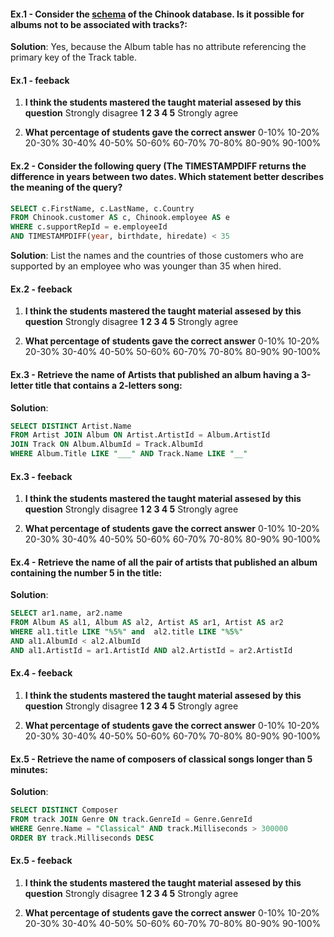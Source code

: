 #### Ex.1 - Consider the <a href="http://lh4.ggpht.com/_oKo6zFhdD98/SWFPtyfHJFI/AAAAAAAAAMc/GdrlzeBNsZM/s800/ChinookDatabaseSchema1.1.png" target="_blank">schema</a> of the Chinook database. Is it possible for albums not to be associated with tracks?:
__Solution__:
Yes, because the Album table has no attribute referencing the primary key of the Track table.

#### Ex.1 - feeback
1. __I think the students mastered the taught material assesed by this question__
Strongly disagree __1 2 3 4 5__ Strongly agree

2. __What percentage of students gave the correct answer__
    0-10%
    10-20%
    20-30%
    30-40%
    40-50%
    50-60%
    60-70%
    70-80%
    80-90%
    90-100%



#### Ex.2 - Consider the following query (The TIMESTAMPDIFF returns the difference in years between two dates. Which statement better describes the meaning of the query?

```sql
SELECT c.FirstName, c.LastName, c.Country
FROM Chinook.customer AS c, Chinook.employee AS e
WHERE c.supportRepId = e.employeeId 
AND TIMESTAMPDIFF(year, birthdate, hiredate) < 35
```

__Solution__:
List the names and the countries of those customers who are supported by an employee who was younger than 35 when hired.

#### Ex.2 - feeback
1. __I think the students mastered the taught material assesed by this question__
Strongly disagree __1 2 3 4 5__ Strongly agree

2. __What percentage of students gave the correct answer__
0-10%
10-20%
20-30%
30-40%
40-50%
50-60%
60-70%
70-80%
80-90%
90-100%

#### Ex.3 - Retrieve the name of Artists that published an album having a 3-letter title that contains a 2-letters song:

__Solution__:
```sql
SELECT DISTINCT Artist.Name
FROM Artist JOIN Album ON Artist.ArtistId = Album.ArtistId
JOIN Track ON Album.AlbumId = Track.AlbumId
WHERE Album.Title LIKE "___" AND Track.Name LIKE "__"
```

#### Ex.3 - feeback
1. __I think the students mastered the taught material assesed by this question__
Strongly disagree __1 2 3 4 5__ Strongly agree

2. __What percentage of students gave the correct answer__
0-10%
10-20%
20-30%
30-40%
40-50%
50-60%
60-70%
70-80%
80-90%
90-100%

#### Ex.4 - Retrieve the name of all the pair of artists that published an album containing the number 5 in the title:

__Solution__:
```sql
SELECT ar1.name, ar2.name
FROM Album AS al1, Album AS al2, Artist AS ar1, Artist AS ar2
WHERE al1.title LIKE "%5%" and  al2.title LIKE "%5%"
AND al1.AlbumId < al2.AlbumId
AND al1.ArtistId = ar1.ArtistId AND al2.ArtistId = ar2.ArtistId
```

#### Ex.4 - feeback
1. __I think the students mastered the taught material assesed by this question__
Strongly disagree __1 2 3 4 5__ Strongly agree

2. __What percentage of students gave the correct answer__
0-10%
10-20%
20-30%
30-40%
40-50%
50-60%
60-70%
70-80%
80-90%
90-100%

#### Ex.5 - Retrieve the name of composers of classical songs longer than 5 minutes:

__Solution__:
```sql
SELECT DISTINCT Composer 
FROM track JOIN Genre ON track.GenreId = Genre.GenreId 
WHERE Genre.Name = "Classical" AND track.Milliseconds > 300000
ORDER BY track.Milliseconds DESC
```

#### Ex.5 - feeback
1. __I think the students mastered the taught material assesed by this question__
Strongly disagree __1 2 3 4 5__ Strongly agree

2. __What percentage of students gave the correct answer__
0-10%
10-20%
20-30%
30-40%
40-50%
50-60%
60-70%
70-80%
80-90%
90-100%
